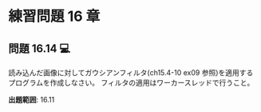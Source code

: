 # 練習問題 16 章

## 問題 16.14 💻

読み込んだ画像に対してガウシアンフィルタ(ch15.4-10 ex09 参照)を適用するプログラムを作成しなさい。
フィルタの適用はワーカースレッドで行うこと。

**出題範囲**: 16.11
